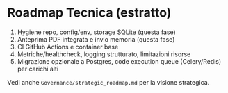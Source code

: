 # Roadmap Tecnica (estratto)

1) Hygiene repo, config/env, storage SQLite (questa fase)
2) Anteprima PDF integrata e invio memoria (questa fase)
3) CI GitHub Actions e container base
4) Metriche/healthcheck, logging strutturato, limitazioni risorse
5) Migrazione opzionale a Postgres, code execution queue (Celery/Redis) per carichi alti

Vedi anche `Governance/strategic_roadmap.md` per la visione strategica.
